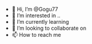 - 👋 Hi, I’m @Gogu77
- 👀 I’m interested in ..
- 🌱 I’m currently learning    
- 💞️ I’m looking to collaborate on  
- 📫 How to reach me
   
 
